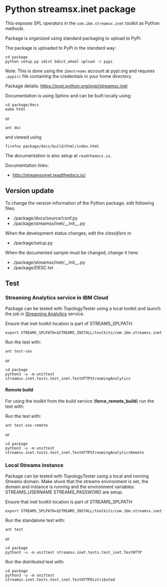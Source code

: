 # Python streamsx.inet package

This exposes SPL operators in the `com.ibm.streamsx.inet` toolkit as Python methods.

Package is organized using standard packaging to upload to PyPi.

The package is uploaded to PyPi in the standard way:
```
cd package
python setup.py sdist bdist_wheel upload -r pypi
```
Note: This is done using the `ibmstreams` account at pypi.org and requires `.pypirc` file containing the credentials in your home directory.

Package details: https://pypi.python.org/pypi/streamsx.inet

Documentation is using Sphinx and can be built locally using:
```
cd package/docs
make html
```

or

    ant doc

and viewed using
```
firefox package/docs/build/html/index.html
```

The documentation is also setup at `readthedocs.io`.

Documentation links:
* http://streamsxinet.readthedocs.io/

## Version update

To change the version information of the Python package, edit following files:

- ./package/docs/source/conf.py
- ./package/streamsx/inet/\_\_init\_\_.py

When the development status changes, edit the *classifiers* in

- ./package/setup.py

When the documented sample must be changed, change it here:

- ./package/streamsx/inet/\_\_init\_\_.py
- ./package/DESC.txt

## Test

### Streaming Analytics service in IBM Cloud

Package can be tested with TopologyTester using a local toolkit and launch the job in [Streaming Analytics](https://www.ibm.com/cloud/streaming-analytics) service.

Ensure that inet toolkit location is part of STREAMS_SPLPATH:

    export STREAMS_SPLPATH=$STREAMS_INSTALL/toolkits/com.ibm.streamsx.inet

Run the test with:

    ant test-sas

or

```
cd package
python3 -u -m unittest streamsx.inet.tests.test_inet.TestHTTPStreamingAnalytics
```

#### Remote build

For using the toolkit from the build service (**force_remote_build**) run the test with:

Run the test with:

    ant test-sas-remote

or

```
cd package
python3 -u -m unittest streamsx.inet.tests.test_inet.TestHTTPStreamingAnalyticsRemote
```


### Local Streams instance

Package can be tested with TopologyTester using a local and running Streams domain.
Make shure that the streams environment is set, the domain and instance is running and the environment variables:
STREAMS_USERNAME
STREAMS_PASSWORD
are setup.

Ensure that inet toolkit location is part of STREAMS_SPLPATH:

    export STREAMS_SPLPATH=$STREAMS_INSTALL/toolkits/com.ibm.streamsx.inet


Run the standalone test with:

    ant test

or

```
cd package
python3 -u -m unittest streamsx.inet.tests.test_inet.TestHTTP
```

Run the distributed test with:

```
cd package
python3 -u -m unittest streamsx.inet.tests.test_inet.TestHTTPDistributed
```

